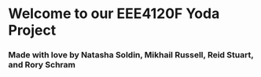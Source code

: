 # Welcome to our EEE4120F Yoda Project
### Made with love by Natasha Soldin, Mikhail Russell, Reid Stuart, and Rory Schram
